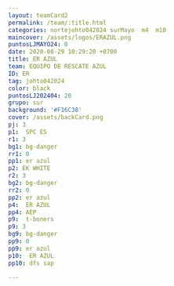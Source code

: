 ```yaml
---
layout: teamCard2
permalink: /team/:title.html
categories: nortejohto042024 surMayo  m4  m10 
maincover: /assets/logos/ERAZUL.png
puntosLJMAYO24: 0
date: 2020-08-29 10:29:20 +0700
title: ER AZUL
team: EQUIPO DE RESCATE AZUL
ID: ER
tag: johto042024
color: black
puntosLJ202404: 20
grupo: sur
background: '#F16C38'
cover: /assets/backCard.png
pj: 3
p1:  SPC ES
r1: 3
bg1: bg-danger
rr1: 0
pp1: er azul
p2: EK WHITE
r2: 3
bg2: bg-danger
rr2: 0
pp2: er azul
p4:  ER AZUL
pp4: AEP
p9:  t-boners
p9: 3
bg9: bg-danger
pp9: 0
pp9: er azul
p10:  ER AZUL
pp10: dfs sap

---
```



